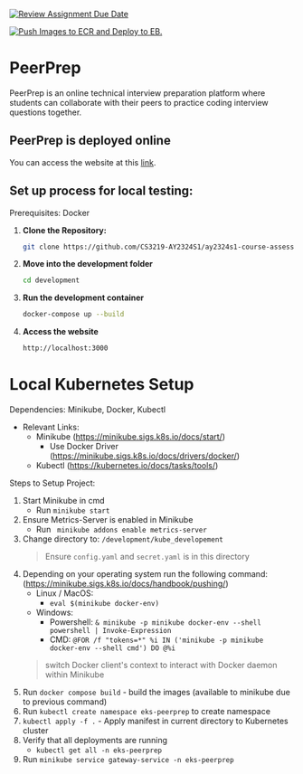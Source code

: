 [![Review Assignment Due Date](https://classroom.github.com/assets/deadline-readme-button-24ddc0f5d75046c5622901739e7c5dd533143b0c8e959d652212380cedb1ea36.svg)](https://classroom.github.com/a/6BOvYMwN)

[![Push Images to ECR and Deploy to EB.](https://github.com/CS3219-AY2324S1/ay2324s1-course-assessment-g09/actions/workflows/aws_deploy.yml/badge.svg)](https://github.com/CS3219-AY2324S1/ay2324s1-course-assessment-g09/actions/workflows/aws_deploy.yml)

# PeerPrep

PeerPrep is an online technical interview preparation platform where students can collaborate with their peers to practice coding interview questions together. 

## PeerPrep is deployed online
You can access the website at this [link](https://a34b5b20ab2724775b6deac2de10363b-f5e838cbca67e6d1.elb.ap-southeast-1.amazonaws.com/).

## Set up process for local testing:
Prerequisites: Docker
1. **Clone the Repository:**
   ```bash
   git clone https://github.com/CS3219-AY2324S1/ay2324s1-course-assessment-g09.git
2. **Move into the development folder**
   ```bash
   cd development
3. **Run the development container**
   ```bash
   docker-compose up --build
4. **Access the website**
   ```bash
   http://localhost:3000
   
# Local Kubernetes Setup
Dependencies: Minikube, Docker, Kubectl
- Relevant Links:
	- Minikube (https://minikube.sigs.k8s.io/docs/start/)
		- Use Docker Driver (https://minikube.sigs.k8s.io/docs/drivers/docker/)
	- Kubectl (https://kubernetes.io/docs/tasks/tools/)


Steps to Setup Project:
1. Start Minikube in cmd
	- Run `minikube start`
2. Ensure Metrics-Server is enabled in Minikube
	- Run ` minikube addons enable metrics-server`
3. Change directory to: `/development/kube_developement`
   > Ensure `config.yaml` and `secret.yaml` is in this directory
4. Depending on your operating system run the following command: (https://minikube.sigs.k8s.io/docs/handbook/pushing/)
   - Linux / MacOS:
      - `eval $(minikube docker-env)`
   - Windows: 
      - Powershell: `& minikube -p minikube docker-env --shell powershell | Invoke-Expression`
      - CMD: `@FOR /f "tokens=*" %i IN ('minikube -p minikube docker-env --shell cmd') DO @%i`
   > switch Docker client's context to interact with Docker daemon within Minikube  
5. Run `docker compose build` - build the images (available to minikube due to previous command)
6. Run `kubectl create namespace eks-peerprep` to create namespace
7. `kubectl apply -f .` - Apply manifest in current directory to Kubernetes cluster
8. Verify that all deployments are running 
	- `kubectl get all -n eks-peerprep`
9. Run `minikube service gateway-service -n eks-peerprep` 
